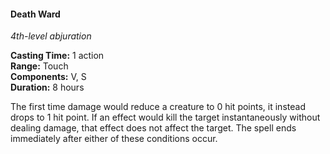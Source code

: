 #### Death Ward
<!-- TODO Check and tag this spell -->
<!-- markdownlint-disable-next-line no-emphasis-as-heading -->
_4th-level abjuration_

**Casting Time:** 1 action \
**Range:** Touch \
**Components:** V, S \
**Duration:** 8 hours

The first time damage would reduce a creature to 0 hit points, it instead drops to 1 hit point.
If an effect would kill the target instantaneously without dealing damage, that effect does not affect the target.
The spell ends immediately after either of these conditions occur.
